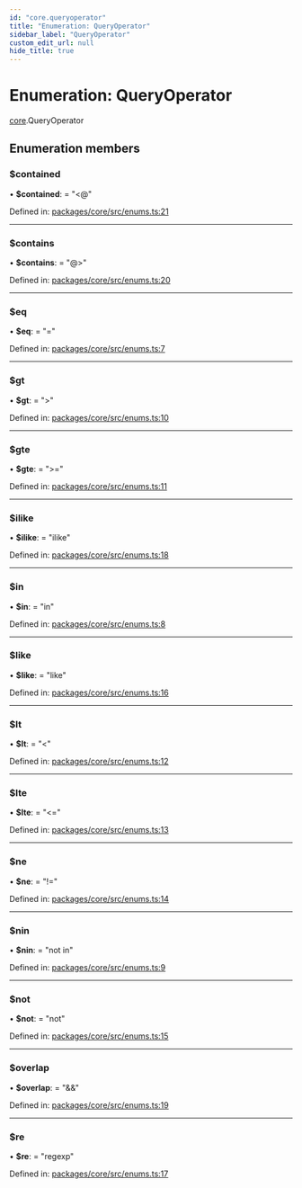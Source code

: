 ```yaml
---
id: "core.queryoperator"
title: "Enumeration: QueryOperator"
sidebar_label: "QueryOperator"
custom_edit_url: null
hide_title: true
---
```


# Enumeration: QueryOperator

[core](../modules/core.md).QueryOperator

## Enumeration members

### $contained

• **$contained**: = "<@"

Defined in: [packages/core/src/enums.ts:21](https://github.com/mikro-orm/mikro-orm/blob/bcf1a0899b/packages/core/src/enums.ts#L21)

___

### $contains

• **$contains**: = "@\>"

Defined in: [packages/core/src/enums.ts:20](https://github.com/mikro-orm/mikro-orm/blob/bcf1a0899b/packages/core/src/enums.ts#L20)

___

### $eq

• **$eq**: = "="

Defined in: [packages/core/src/enums.ts:7](https://github.com/mikro-orm/mikro-orm/blob/bcf1a0899b/packages/core/src/enums.ts#L7)

___

### $gt

• **$gt**: = "\>"

Defined in: [packages/core/src/enums.ts:10](https://github.com/mikro-orm/mikro-orm/blob/bcf1a0899b/packages/core/src/enums.ts#L10)

___

### $gte

• **$gte**: = "\>="

Defined in: [packages/core/src/enums.ts:11](https://github.com/mikro-orm/mikro-orm/blob/bcf1a0899b/packages/core/src/enums.ts#L11)

___

### $ilike

• **$ilike**: = "ilike"

Defined in: [packages/core/src/enums.ts:18](https://github.com/mikro-orm/mikro-orm/blob/bcf1a0899b/packages/core/src/enums.ts#L18)

___

### $in

• **$in**: = "in"

Defined in: [packages/core/src/enums.ts:8](https://github.com/mikro-orm/mikro-orm/blob/bcf1a0899b/packages/core/src/enums.ts#L8)

___

### $like

• **$like**: = "like"

Defined in: [packages/core/src/enums.ts:16](https://github.com/mikro-orm/mikro-orm/blob/bcf1a0899b/packages/core/src/enums.ts#L16)

___

### $lt

• **$lt**: = "<"

Defined in: [packages/core/src/enums.ts:12](https://github.com/mikro-orm/mikro-orm/blob/bcf1a0899b/packages/core/src/enums.ts#L12)

___

### $lte

• **$lte**: = "<="

Defined in: [packages/core/src/enums.ts:13](https://github.com/mikro-orm/mikro-orm/blob/bcf1a0899b/packages/core/src/enums.ts#L13)

___

### $ne

• **$ne**: = "!="

Defined in: [packages/core/src/enums.ts:14](https://github.com/mikro-orm/mikro-orm/blob/bcf1a0899b/packages/core/src/enums.ts#L14)

___

### $nin

• **$nin**: = "not in"

Defined in: [packages/core/src/enums.ts:9](https://github.com/mikro-orm/mikro-orm/blob/bcf1a0899b/packages/core/src/enums.ts#L9)

___

### $not

• **$not**: = "not"

Defined in: [packages/core/src/enums.ts:15](https://github.com/mikro-orm/mikro-orm/blob/bcf1a0899b/packages/core/src/enums.ts#L15)

___

### $overlap

• **$overlap**: = "&&"

Defined in: [packages/core/src/enums.ts:19](https://github.com/mikro-orm/mikro-orm/blob/bcf1a0899b/packages/core/src/enums.ts#L19)

___

### $re

• **$re**: = "regexp"

Defined in: [packages/core/src/enums.ts:17](https://github.com/mikro-orm/mikro-orm/blob/bcf1a0899b/packages/core/src/enums.ts#L17)
